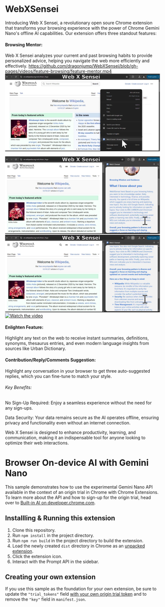# WebXSensei

Introducing Web X Sensei, a revolutionary open soure Chrome extension that transforms your browsing experience with the power of Chrome Gemini Nano's offline AI capabilities. Our extension offers three standout features:

#### Browsing Mentor:
Web X Sensei analyzes your current and past browsing habits to provide personalized advice, helping you navigate the web more efficiently and effectively.
https://github.com/dragonjump/WebXSensei/blob/gh-pages/videos/feature-browsing/feature-mentor.mp4
[![Watch the video](https://raw.githubusercontent.com/dragonjump/WebXSensei/main/videos/feature-browsing/1.jpg) ](https://raw.githubusercontent.com/dragonjump/WebXSensei/main/videos/feature-browsing/feature-mentor.mp4) 

[![Watch the video](https://raw.githubusercontent.com/dragonjump/WebXSensei/main/videos/feature-browsing/2.jpg) ](https://raw.githubusercontent.com/dragonjump/WebXSensei/main/videos/feature-browsing/feature-mentor.mp4) 
[![Watch the video](https://raw.githubusercontent.com/dragonjump/WebXSensei/main/videos/feature-browsing/3.jpg) ](https://raw.githubusercontent.com/dragonjump/WebXSensei/main/videos/feature-browsing/feature-mentor.mp4) 
[![Watch the video](https://raw.githubusercontent.com/dragonjump/WebXSensei/main/videos/feature-browsing/4.jpg) ](https://raw.githubusercontent.com/dragonjump/WebXSensei/main/videos/feature-browsing/feature-mentor.mp4) 

#### Enlighten Feature: 
Highlight any text on the web to receive instant summaries, definitions, synonyms, thesaurus entries, and even modern language insights from sources like Urban Dictionary.

####  Contribution/Reply/Comments Suggestion:
Highlight any conversation in your browser to get three auto-suggested replies, which you can fine-tune to match your style.

###### Key Benefits:

No Sign-Up Required: Enjoy a seamless experience without the need for any sign-ups.

Data Security: Your data remains secure as the AI operates offline, ensuring privacy and functionality even without an internet connection.

Web X Sensei is designed to enhance productivity, learning, and communication, making it an indispensable tool for anyone looking to optimize their web interactions.



# Browser On-device AI with Gemini Nano

This sample demonstrates how to use the experimental Gemini Nano API available in the context of an origin trial in Chrome with Chrome Extensions. To learn more about the API and how to sign-up for the origin trial, head over to [Built-in AI on developer.chrome.com](https://developer.chrome.com/docs/extensions/ai/prompt-api).
 

## Installling & Running this extension

1. Clone this repository.
1. Run `npm install` in the project directory.
1. Run `npm run build` in the project directory to build the extension.
1. Load the newly created `dist` directory in Chrome as an [unpacked extension](https://developer.chrome.com/docs/extensions/get-started/tutorial/hello-world#load-unpacked).
1. Click the extension icon.
1. Interact with the Prompt API in the sidebar.

## Creating your own extension

If you use this sample as the foundation for your own extension, be sure to update the `"trial_tokens"` field [with your own origin trial token](https://developer.chrome.com/docs/web-platform/origin-trials#extensions) and to remove the `"key"` field in `manifest.json`.
